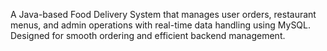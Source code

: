 A Java-based Food Delivery System that manages user orders, restaurant menus, and admin operations with real-time data handling using MySQL. Designed for smooth ordering and efficient backend management.
